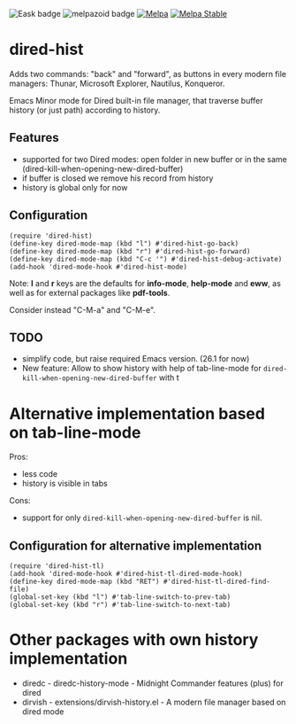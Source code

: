![Eask badge](https://github.com/Anoncheg1/dired-hist/actions/workflows/test.yml/badge.svg?event=release)
![melpazoid badge](https://github.com/Anoncheg1/dired-hist/actions/workflows/melpazoid.yml/badge.svg)
[![Melpa](https://melpa.org/packages/dired-hist-badge.svg)](https://melpa.org/#/dired-hist)
[![Melpa Stable](https://stable.melpa.org/packages/dired-hist-badge.svg)](https://stable.melpa.org/#/dired-hist)

# dired-hist

Adds two commands: "back" and "forward", as buttons in every modern file managers: Thunar, Microsoft Explorer, Nautilus, Konqueror.

Emacs Minor mode for Dired built-in file manager, that traverse buffer history (or just path) according to history.

## Features
- supported for two Dired modes: open folder in new buffer or in the same (dired-kill-when-opening-new-dired-buffer)
- if buffer is closed we remove his record from history
- history is global only for now

## Configuration

``` elisp
(require 'dired-hist)
(define-key dired-mode-map (kbd "l") #'dired-hist-go-back)
(define-key dired-mode-map (kbd "r") #'dired-hist-go-forward)
(define-key dired-mode-map (kbd "C-c '") #'dired-hist-debug-activate)
(add-hook 'dired-mode-hook #'dired-hist-mode)
```
Note: **l** and **r** keys are the defaults for **info-mode**, **help-mode** and **eww**, as well as for external packages like **pdf-tools**.

Consider instead "C-M-a" and "C-M-e".

## TODO
- simplify code, but raise required Emacs version. (26.1 for now)
- New feature: Allow to show history with help of tab-line-mode for ```dired-kill-when-opening-new-dired-buffer``` with t

# Alternative implementation based on tab-line-mode
Pros:
- less code
- history is visible in tabs

Cons:
- support for only ```dired-kill-when-opening-new-dired-buffer``` is nil.

## Configuration for alternative implementation

``` elisp
(require 'dired-hist-tl)
(add-hook 'dired-mode-hook #'dired-hist-tl-dired-mode-hook)
(define-key dired-mode-map (kbd "RET") #'dired-hist-tl-dired-find-file)
(global-set-key (kbd "l") #'tab-line-switch-to-prev-tab)
(global-set-key (kbd "r") #'tab-line-switch-to-next-tab)
```

# Other packages with own history implementation
- diredc - diredc-history-mode - Midnight Commander features (plus) for dired
- dirvish - extensions/dirvish-history.el - A modern file manager based on dired mode

